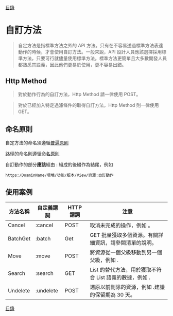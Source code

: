[目錄](README.md "目錄")

# 自訂方法

> 自定方法是指標準方法之外的 API 方法。只有在不容易透過標準方法表達動作的時候，才會使用自訂方法。一般來說，API 設計人員應該選擇採用標準方法，只要可行就儘量使用標準方法。標準方法更簡單且大多數開發人員都熟悉其語義，因此他們更易於使用，更不容易出錯。

## Http Method

> 對於動作行為的自訂方法，Http Method 請一律使用 POST。

> 對於已經加入特定過濾條件的取得自訂方法，Http Method 則一律使用 GET。

## 命名原則

自定方法的命名須遵循[普遍原則]("General_Policy.md")

路徑的命名則遵循[命名原則]("3_Nameing_Principles.md")

自訂動作的部分**應該**經由 : 組成的後綴作為結尾，例如

```
https:/DoaminName/環境/功能/版本/View/資源:自訂動作
```

## 使用案例

| 方法名稱 | 自定義謂詞 | HTTP 謂詞 | 注意                                                    |
| -------- | ---------- | --------- | ------------------------------------------------------- |
| Cancel   | :cancel    | POST      | 取消未完成的操作，例如 。                               |
| BatchGet | :batch     | Get       | GET 批量獲取多個資源。有關詳細資訊，請參閱清單的說明。  |
| Move     | :move      | POST      | 將資源從一個父級移動到另一個父級，例如 .                |
| Search   | :search    | GET       | List 的替代方法，用於獲取不符合 List 語義的數據，例如 . |
| Undelete | :undelete  | POST      | 還原以前刪除的資源，例如 .建議的保留期為 30 天。        |

[目錄](README.md "目錄")
